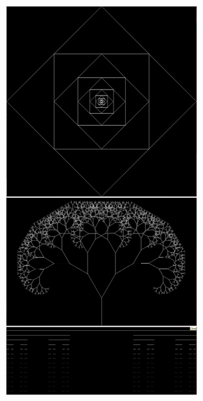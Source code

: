 ![Self similar squares](Images/SelfSimilarSquares.png)
![Fibonacci Tree](Images/FibonacciTree.png)
![Cantor set](Images/CantorSet.png)